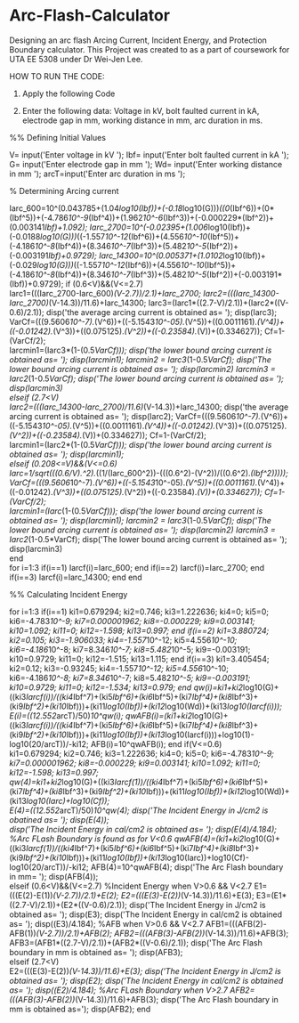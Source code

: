 # Arc-Flash-Calculator
Designing an arc flash Arcing Current, Incident Energy, and Protection Boundary calculator. This Project was created to as a part of coursework for UTA EE 5308 under Dr Wei-Jen Lee.

HOW TO RUN THE CODE: 

1) Apply the following Code 

2) Enter the following data: Voltage in kV, 
                             bolt faulted current in kA, 
                             electrode gap in mm, 
                             working distance in mm, 
                             arc duration in ms.   


%% Defining Initial Values

V=  input('Enter voltage in kV ');
Ibf=  input('Enter bolt faulted current in kA ');
G=  input('Enter electrode gap in mm  ');
Wd=  input('Enter working distance in mm ');
arcT=input('Enter arc duration in ms ');

% Determining Arcing current

Iarc_600=10^(0.043785+(1.04*log10(Ibf))+(-0.18*log10(G)))*((0*(Ibf^6))+(0*(Ibf^5))+(-4.786*10^-9*(Ibf^4))+(1.962*10^-6*(Ibf^3))+(-0.000229*(Ibf^2))+(0.003141*Ibf)+1.092);
Iarc_2700=10^(-0.02395+(1.006*log10(Ibf))+(-0.0188*log10(G)))*((-1.557*10^-12*(Ibf^6))+(4.556*10^-10*(Ibf^5))+(-4.186*10^-8*(Ibf^4))+(8.346*10^-7*(Ibf^3))+(5.482*10^-5*(Ibf^2))+(-0.003191*Ibf)+0.9729);
Iarc_14300=10^(0.005371+(1.0102*log10(Ibf))+(-0.029*log10(G)))*((-1.557*10^-12*(Ibf^6))+(4.556*10^-10*(Ibf^5))+(-4.186*10^-8*(Ibf^4))+(8.346*10^-7*(Ibf^3))+(5.482*10^-5*(Ibf^2))+(-0.003191*(Ibf))+0.9729);
if (0.6<V)&&(V<=2.7)    
        Iarc1=(((Iarc_2700-Iarc_600)*(V-2.7))/2.1)+Iarc_2700;
        Iarc2=(((Iarc_14300-Iarc_2700)*(V-14.3))/11.6)+Iarc_14300;
        Iarc3=(Iarc1*((2.7-V)/2.1))+(Iarc2*((V-0.6)/2.1));
        disp('the average arcing current is obtained as= ');
        disp(Iarc3);
        VarCf=(((9.5606*10^-7).*(V^6))+((-5.1543*10^-05).*(V^5))+((0.0011161).*(V^4))+((-0.01242).*(V^3))+((0.075125).*(V^2))+((-0.23584).*(V))+(0.334627));
        Cf=1-(VarCf/2);   
Iarcmin1=(Iarc3*(1-(0.5*VarCf)));
disp('the lower bound arcing current is obtained as= ');
disp(Iarcmin1);
Iarcmin2 = Iarc3*(1-0.5*VarCf);
disp('The lower bound arcing current is obtained as= ');
disp(Iarcmin2)
Iarcmin3 = Iarc2*(1-0.5*VarCf);
disp('The lower bound arcing current is obtained as= ');
disp(Iarcmin3)    
elseif (2.7<V)    
        Iarc2=(((Iarc_14300-Iarc_2700)/11.6)*(V-14.3))+Iarc_14300;
        disp('the average arcing current is obtained as= ');
        disp(Iarc2);
        VarCf=(((9.5606*10^-7).*(V^6))+((-5.1543*10^-05).*(V^5))+((0.0011161).*(V^4))+((-0.01242).*(V^3))+((0.075125).*(V^2))+((-0.23584).*(V))+(0.334627));
        Cf=1-(VarCf/2);   
        Iarcmin1=(Iarc2*(1-(0.5*VarCf)));
        disp('the lower bound arcing current is obtained as= ');
        disp(Iarcmin1);    
elseif (0.208<=V)&&(V<=0.6)   
        Iarc=1/sqrt(((0.6/V).^2).*((1/(Iarc_600^2))-(((0.6^2)-(V^2))/((0.6^2).*(Ibf^2)))));        
        VarCf=(((9.5606*10^-7).*(V^6))+((-5.1543*10^-05).*(V^5))+((0.0011161).*(V^4))+((-0.01242).*(V^3))+((0.075125).*(V^2))+((-0.23584).*(V))+(0.334627));
        Cf=1-(VarCf/2);   
        Iarcmin1=(Iarc*(1-(0.5*VarCf)));
        disp('the lower bound arcing current is obtained as= ');
        disp(Iarcmin1);
        Iarcmin2 = Iarc3*(1-0.5*VarCf);
        disp('The lower bound arcing current is obtained as= ');
        disp(Iarcmin2)
        Iarcmin3 = Iarc2*(1-0.5*VarCf);
        disp('The lower bound arcing current is obtained as= ');
        disp(Iarcmin3)        
end  
for i=1:3
    if(i==1)
       Iarcf(i)=Iarc_600;
    end
    if(i==2)
        Iarcf(i)=Iarc_2700;
    end
    if(i==3)
        Iarcf(i)=Iarc_14300;
    end
end

%% Calculating Incident Energy

for i=1:3
    if(i==1)
        ki1=0.679294;
        ki2=0.746;
        ki3=1.222636;
        ki4=0;
        ki5=0;
        ki6=-4.783*10^-9;
        ki7=0.000001962;
        ki8=-0.000229;
        ki9=0.003141;
        ki10=1.092;
        ki11=0;
        ki12=-1.598;
        ki13=0.997;
    end
    if(i==2)
        ki1=3.880724;
        ki2=0.105;
        ki3=-1.906033;
        ki4=-1.557*10^-12;
        ki5=4.556*10^-10;
        ki6=-4.186*10^-8;
        ki7=8.346*10^-7;
        ki8=5.482*10^-5;
        ki9=-0.003191;
        ki10=0.9729;
        ki11=0;
        ki12=-1.515;
        ki13=1.115;
        end
    if(i==3)
        ki1=3.405454;
        ki2=0.12;
        ki3=-0.93245;
        ki4=-1.557*10^-12;
        ki5=4.556*10^-10;
        ki6=-4.186*10^-8;
        ki7=8.346*10^-7;
        ki8=5.482*10^-5;
        ki9=-0.003191;
        ki10=0.9729;
        ki11=0;
        ki12=-1.534;
        ki13=0.979;
    end
    qw(i)=ki1+ki2*log10(G)+((ki3*Iarcf(i))/((ki4*Ibf^7)+(ki5*Ibf^6)+(ki6*Ibf^5)+(ki7*Ibf^4)+(ki8*Ibf^3)+(ki9*Ibf^2)+(ki10*Ibf)))+(ki11*log10(Ibf))+(ki12*log10(Wd))+(ki13*log10(Iarcf(i)));    
    E(i)=((12.552*arcT)/50)*10^qw(i);
    qwAFB(i)=(ki1+ki2*log10(G)+((ki3*Iarcf(i))/((ki4*Ibf^7)+(ki5*Ibf^6)+(ki6*Ibf^5)+(ki7*Ibf^4)+(ki8*Ibf^3)+(ki9*Ibf^2)+(ki10*Ibf)))+(ki11*log10(Ibf))+(ki13*log10(Iarcf(i)))+log10(1)-log10(20/arcT))/-ki12;
    AFB(i)=10^qwAFB(i);
end
if(V<=0.6)    
        ki1=0.679294;
        ki2=0.746;
        ki3=1.222636;
        ki4=0;
        ki5=0;
        ki6=-4.783*10^-9;
        ki7=0.000001962;
        ki8=-0.000229;
        ki9=0.003141;
        ki10=1.092;
        ki11=0;
        ki12=-1.598;
        ki13=0.997;    
    qw(4)=ki1+ki2*log10(G)+((ki3*Iarcf(1))/((ki4*Ibf^7)+(ki5*Ibf^6)+(ki6*Ibf^5)+(ki7*Ibf^4)+(ki8*Ibf^3)+(ki9*Ibf^2)+(ki10*Ibf)))+(ki11*log10(Ibf))+(ki12*log10(Wd))+(ki13*log10(Iarc)+log10(Cf));    
    E(4)=((12.552*arcT)/50)*10^qw(4);
    disp('The Incident Energy in J/cm2 is obatined as= ');
    disp(E(4));     
    disp('The Incident Energy in cal/cm2 is obtained as= ');
    disp(E(4)/4.184);
    %Arc FLash Boundary is found as for V<0.6
    qwAFB(4)=(ki1+ki2*log10(G)+((ki3*Iarcf(1))/((ki4*Ibf^7)+(ki5*Ibf^6)+(ki6*Ibf^5)+(ki7*Ibf^4)+(ki8*Ibf^3)+(ki9*Ibf^2)+(ki10*Ibf)))+(ki11*log10(Ibf))+(ki13*log10(Iarc))+log10(Cf)-log10(20/arcT))/-ki12;
    AFB(4)=10^qwAFB(4);
    disp('The Arc Flash boundary in mm= ');
    disp(AFB(4));        
elseif (0.6<V)&&(V<=2.7)
    %Incident Energy when V>0.6 && V<2.7
    E1=(((E(2)-E(1))*(V-2.7))/2.1)+E(2);
    E2=(((E(3)-E(2))*(V-14.3))/11.6)+E(3);
    E3=(E1*((2.7-V)/2.1))+(E2*((V-0.6)/2.1));
    disp('The Incident Energy in J/cm2 is obtained as= ');
    disp(E3);
    disp('The Incident Energy in cal/cm2 is obtained as= ');
    disp((E3)/4.184);
    %AFB when V>0.6 && V<2.7
     AFB1=(((AFB(2)-AFB(1))*(V-2.7))/2.1)+AFB(2);
     AFB2=(((AFB(3)-AFB(2))*(V-14.3))/11.6)+AFB(3);
     AFB3=(AFB1*((2.7-V)/2.1))+(AFB2*((V-0.6)/2.1));
     disp('The Arc Flash boundary in mm is obtained as= ');
     disp(AFB3);        
elseif (2.7<V)  
      E2=(((E(3)-E(2))*(V-14.3))/11.6)+E(3);
      disp('The Incident Energy in J/cm2 is obtained as= ');
      disp(E2);
      disp('The Incident Energy in cal/cm2 is obtained as= ');
      disp((E2)/4.184);
      %Arc FLash Boundary when V>2.7
      AFB2=(((AFB(3)-AFB(2))*(V-14.3))/11.6)+AFB(3);
      disp('The Arc Flash boundary in mm is obtained as=');
      disp(AFB2);
end
